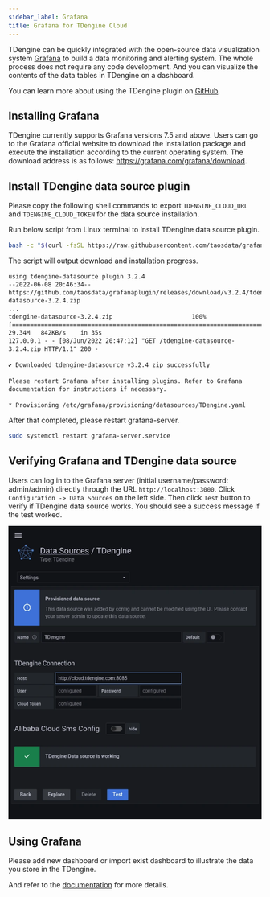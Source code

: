 ```yaml
---
sidebar_label: Grafana
title: Grafana for TDengine Cloud
---
```


TDengine can be quickly integrated with the open-source data visualization system [Grafana](https://www.grafana.com/) to build a data monitoring and alerting system. The whole process does not require any code development. And you can visualize the contents of the data tables in TDengine on a dashboard.

You can learn more about using the TDengine plugin on [GitHub](https://github.com/taosdata/grafanaplugin/blob/master/README.md).

## Installing Grafana

TDengine currently supports Grafana versions 7.5 and above. Users can go to the Grafana official website to download the installation package and execute the installation according to the current operating system. The download address is as follows: <https://grafana.com/grafana/download>.

## Install TDengine data source plugin

Please copy the following shell commands to export `TDENGINE_CLOUD_URL` and `TDENGINE_CLOUD_TOKEN` for the data source installation.

Run below script from Linux terminal to install TDengine data source plugin.

```bash
bash -c "$(curl -fsSL https://raw.githubusercontent.com/taosdata/grafanaplugin/master/install.sh)"
```

The script will output download and installation progress.

```
using tdengine-datasource plugin 3.2.4
--2022-06-08 20:46:34--  https://github.com/taosdata/grafanaplugin/releases/download/v3.2.4/tdengine-datasource-3.2.4.zip
...
tdengine-datasource-3.2.4.zip                      100%[================================================================================================================>]  29.34M   842KB/s    in 35s 
127.0.0.1 - - [08/Jun/2022 20:47:12] "GET /tdengine-datasource-3.2.4.zip HTTP/1.1" 200 -
                                                                                        ✔ Downloaded tdengine-datasource v3.2.4 zip successfully

Please restart Grafana after installing plugins. Refer to Grafana documentation for instructions if necessary.

* Provisioning /etc/grafana/provisioning/datasources/TDengine.yaml
```

After that completed, please restart grafana-server.

```bash
sudo systemctl restart grafana-server.service
```

## Verifying Grafana and TDengine data source

Users can log in to the Grafana server (initial username/password: admin/admin) directly through the URL `http://localhost:3000`. Click `Configuration -> Data Sources` on the left side. Then click `Test` button to verify if TDengine data source works. You should see a success message if the test worked.

![Verifying TDengine data source](./grafana/verifying-tdengine-datasource.webp)

## Using Grafana

Please add new dashboard or import exist dashboard to illustrate the data you store in the TDengine.

And refer to the [documentation](https://docs.tdengine.com/third-party/grafana#create-dashboard) for more details.
